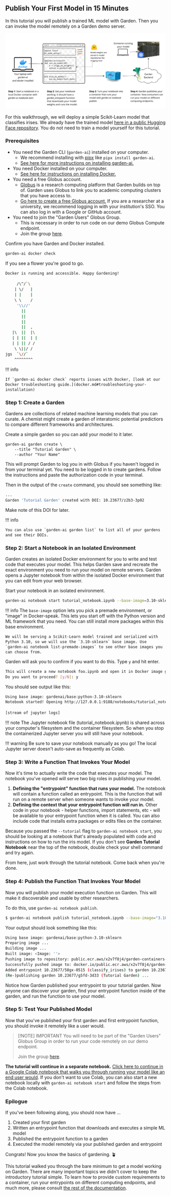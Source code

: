 
## Publish Your First Model in 15 Minutes

In this tutorial you will publish a trained ML model with Garden. Then you can invoke the model remotely on a Garden demo server.

![Box and arrow diagram showing the steps to publish a Garden entrypoint.](./images/Clean-Garden-Diagram.jpg)

For this walkthrough, we will deploy a simple Scikit-Learn model that classifies irises. We already have the trained model [here in a public Hugging Face repository](https://huggingface.co/Garden-AI/sklearn-seedling/tree/main). You do not need to train a model yourself for this tutorial.

### Prerequisites

- You need the Garden CLI (`garden-ai`) installed on your computer.
    - We recommend installing with [pipx](https://github.com/pypa/pipx?tab=readme-ov-file#pipx--install-and-run-python-applications-in-isolated-environments) like `pipx install garden-ai`.
    - [See here for more instructions on installing garden-ai.](installation.md)
- You need Docker installed on your computer.
    - [See here for instructions on installing Docker.](docker.md)
- You need a free Globus account.
    - [Globus](https://www.globus.org/what-we-do) is a research computing platform that Garden builds on top of. Garden uses Globus to link you to academic computing clusters that you have access to.
    - [Go here to create a free Globus account.](https://app.globus.org/) If you are a researcher at a university, we recommend logging in with your institution's SSO. You can also log in with a Google or GitHub account.
- You need to join the "Garden Users" Globus Group.
	- This is necessary in order to run code on our demo Globus Compute endpoint.
	- Join the group [here](https://app.globus.org/groups/53952f8a-d592-11ee-9957-193531752178/about).

Confirm you have Garden and Docker installed.

```bash
garden-ai docker check
```

If you see a flower you're good to go.

```bash
Docker is running and accessible. Happy Gardening!

     /\^/`\
    | \/   |
    | |    |
    \ \    /
     '\\//'
       ||
       ||
       ||
       ||  ,
   |\  ||  |\
   | | ||  | |
   | | || / /
    \ \||/ /
jgs  `\//`
    ^^^^^^^^
```

!!! info

    If `garden-ai docker check` reports issues with Docker, [look at our Docker troubleshooting guide.](docker.md#troubleshooting-your-installation)

### Step 1: Create a Garden

Gardens are collections of related machine learning models that you can curate. A chemist might create a garden of interatomic potential predictiors to compare different frameworks and architectures.

Create a simple garden so you can add your model to it later.

```
garden-ai garden create \
    --title "Tutorial Garden" \
	--author "Your Name"
```

This will prompt Garden to log you in with Globus if you haven't logged in from your terminal yet. You need to be logged in to create gardens. Follow the instructions and paste the authorization code in your terminal.

Then in the output of the `create` command, you should see something like:
```bash
...
Garden 'Tutorial Garden' created with DOI: 10.23677/z2b3-3p02
```

Make note of this DOI for later.

!!! info

    You can also use `garden-ai garden list` to list all of your gardens and see their DOIs.


### Step 2: Start a Notebook in an Isolated Environment

Garden creates an isolated Docker environment for you to write and test code that executes your model. This helps Garden save and recreate the exact environment you need to run your model on remote servers. Garden opens a Jupyter notebook from within the isolated Docker environment that you can edit from your web browser.

Start your notebook in an isolated environment.

```bash
garden-ai notebook start tutorial_notebook.ipynb --base-image=3.10-sklearn --tutorial
```

!!! info
    The `base-image` option lets you pick a premade environment, or "image" in Docker-speak. This lets you start off with the Python version and ML framework that you need. You can still install more packages within this base environment.

    We will be serving a Scikit-Learn model trained and serialized with Python 3.10, so we will use the `3.10-sklearn` base image. Use `garden-ai notebook list-premade-images` to see other base images you can choose from.

Garden will ask you to confirm if you want to do this. Type `y` and hit enter.

```bash
This will create a new notebook foo.ipynb and open it in Docker image gardenai/base:python-3.10-sklearn.
Do you want to proceed? [y/N]: y
```

You should see output like this:

```bash
Using base image: gardenai/base:python-3.10-sklearn
Notebook started! Opening http://127.0.0.1:9188/notebooks/tutorial_notebook.ipynb in your default browser (you may need to refresh the page)

[stream of jupyter logs]
```

!!! note
    The Jupyter notebook file (tutorial_notebook.ipynb) is shared across your computer's filesystem and the container filesystem. So when you stop the containerized Jupyter server you will still have your notebook.

!!! warning
    Be sure to save your notebook manually as you go! The local Jupyter server doesn't auto-save as frequently as Colab.

### Step 3: Write a Function That Invokes Your Model

Now it's time to actually write the code that executes your model. The notebook you've opened will serve two big roles in publishing your model.

1. **Defining the "entrypoint" function that runs your model.** The notebook will contain a function called an entrypoint. This is the function that will run on a remote server when someone wants to invoke your model.
2. **Defining the context that your entrypoint function will run in.** Other code in your notebook - helper functions, import statements, etc - will be available to your entrypoint function when it is called. You can also include code that installs extra packages or edits files on the container.

Because you passed the `--tutorial` flag to `garden-ai notebook start`, you should be looking at a notebook that's already populated with code and instructions on how to run the iris model. If you don't see **Garden Tutorial Notebook** near the top of the notebook, double check your shell command and try again.

From here, just work through the tutorial notebook. Come back when you're done.

### Step 4: Publish the Function That Invokes Your Model

Now you will publish your model execution function on Garden. This will make it discoverable and usable by other researchers.

To do this, use `garden-ai notebook publish`.

```bash
$ garden-ai notebook publish tutorial_notebook.ipynb --base-image="3.10-sklearn"
```

Your output should look something like this:
```bash
Using base image: gardenai/base:python-3.10-sklearn
Preparing image ...
Building image ...
Built image: <Image: ''>
Pushing image to repository: public.ecr.aws/x2v7f8j4/garden-containers-dev
Successfully pushed image to: docker.io/public.ecr.aws/x2v7f8j4/garden-containers-dev:tutorial-20240129-101040
Added entrypoint 10.23677/58gx-0515 (classify_irises) to garden 10.23677/g5fd-3d33 (Tutorial Garden)!
(Re-)publishing garden 10.23677/g5fd-3d33 (Tutorial Garden) ...
```

Notice how Garden published your entrypoint to your tutorial garden. Now anyone can discover your garden, find your entrypoint function inside of the garden, and run the function to use your model.

### Step 5: Test Your Published Model

Now that you've published your first garden and first entrypoint function, you should invoke it remotely like a user would.

> [!NOTE] IMPORTANT
> You will need to be part of the "Garden Users" Globus Group in order to run your code remotely on our demo endpoint.
>
> Join the group [here](https://app.globus.org/groups/53952f8a-d592-11ee-9957-193531752178/about).


**The tutorial will continue in a separate notebook.** [Click here to continue in a Google Colab notebook that walks you through running your model like an end user would](https://colab.research.google.com/drive/1VM_SjYFnY1pxxac9ILQuqBT0fl3JADu0?usp=sharing). If you don't want to use Colab, you can also start a new notebook locally with `garden-ai notebook start` and follow the steps from the Colab notebook.

### Epilogue

If you've been following along, you should now have ...

1. Created your first garden
2. Written an entrypoint function that downloads and executes a simple ML model
3. Published the entrypoint function to a garden
4. Executed the model remotely via your published garden and entrypoint

Congrats! Now you know the basics of gardening. 🪴

This tutorial walked you through the bare minimum to get a model working on Garden. There are many important topics we didn't cover to keep the introductory tutorial simple. To learn how to provide custom requirements to a container, run your entrypoints on different computing endpoints, and much more, please consult [the rest of the documentation](https://garden-ai.readthedocs.io/en/latest/).
